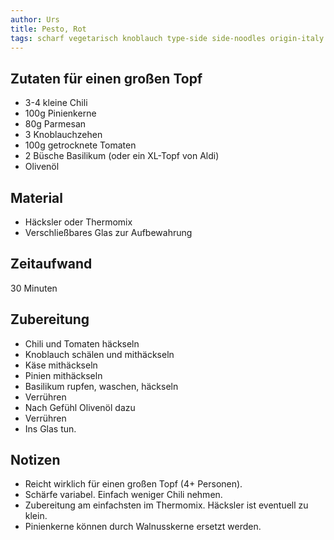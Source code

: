```yaml
---
author: Urs
title: Pesto, Rot
tags: scharf vegetarisch knoblauch type-side side-noodles origin-italy lecker
---
```

## Zutaten für einen großen Topf
 * 3-4 kleine Chili
 * 100g Pinienkerne
 * 80g Parmesan
 * 3 Knoblauchzehen
 * 100g getrocknete Tomaten
 * 2 Büsche Basilikum (oder ein XL-Topf von Aldi)
 * Olivenöl

## Material
 * Häcksler oder Thermomix
 * Verschließbares Glas zur Aufbewahrung

## Zeitaufwand
 30 Minuten

## Zubereitung
 * Chili und Tomaten häckseln
 * Knoblauch schälen und mithäckseln
 * Käse mithäckseln
 * Pinien mithäckseln
 * Basilikum rupfen, waschen, häckseln
 * Verrühren
 * Nach Gefühl Olivenöl dazu
 * Verrühren
 * Ins Glas tun.

## Notizen
 * Reicht wirklich für einen großen Topf (4+ Personen).
 * Schärfe variabel. Einfach weniger Chili nehmen.
 * Zubereitung am einfachsten im Thermomix. Häcksler ist eventuell zu klein.
 * Pinienkerne können durch Walnusskerne ersetzt werden.
